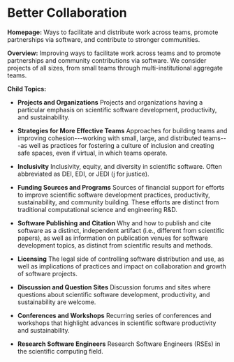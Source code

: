 # Better Collaboration

**Homepage:** Ways to facilitate and distribute work across teams, promote partnerships via software, and contribute to stronger communities.

**Overview:** 
Improving ways to facilitate work across teams and to promote partnerships and community contributions via software. We consider projects of all sizes, from small teams through multi-institutional aggregate teams.  

**Child Topics:**

- **Projects and Organizations**
Projects and organizations having a particular emphasis on scientific software development, productivity, and sustainability.
<!---Topic order: 1--->

- **Strategies for More Effective Teams**
Approaches for building teams and improving cohesion---working with small, large, and distributed teams---as well as practices for fostering a culture of inclusion and creating safe spaces, even if virtual, in which teams operate.
<!---Topic order: 2--->

- **Inclusivity**
Inclusivity, equity, and diversity in scientific software.  Often abbreviated as DEI, EDI, or JEDI (j for justice).
<!---Topic order: 3--->

- **Funding Sources and Programs**
Sources of financial support for efforts to improve scientific software development practices, productivity, sustainability, and community building. These efforts are distinct from traditional computational science and engineering R&D.
<!---Topic order: 4--->

- **Software Publishing and Citation**
Why and how to publish and cite software as a distinct, independent artifact (i.e., different from scientific papers), as well as information on publication venues for software development topics, as distinct from scientific results and methods.
<!---Topic order: 5--->

- **Licensing**
The legal side of controlling software distribution and use, as well as implications of practices and impact on collaboration and growth of software projects.
<!---Topic order: 6--->

- **Discussion and Question Sites**
Discussion forums and sites where questions about scientific software development, productivity, and sustainability are welcome.
<!---Topic order: 7--->

- **Conferences and Workshops**
Recurring series of conferences and workshops that highlight advances in scientific software productivity and sustainability. 
<!---Topic order: 8--->

- **Research Software Engineers**
Research Software Engineers (RSEs) in the scientific computing field.
<!---Topic order: 9--->

<!---
Category order: 5
--->
